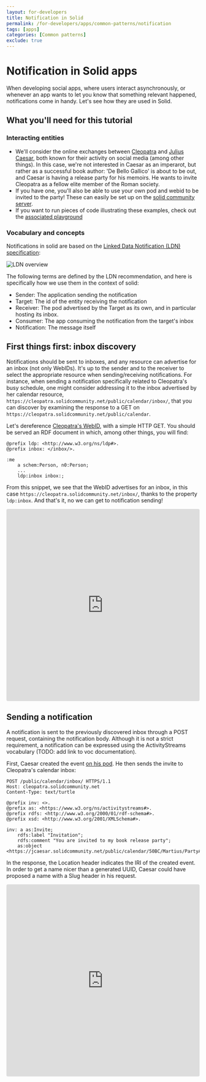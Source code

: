```yaml
---
layout: for-developers
title: Notification in Solid
permalink: /for-developers/apps/common-patterns/notification
tags: [apps]
categories: [Common patterns]
exclude: true
---
```


# Notification in Solid apps

When developing social apps, where users interact asynchronously, or whenever an app wants to let you know that something relevant happened, notifications come in handy. Let's see how they are used in Solid.

## What you'll need for this tutorial

### Interacting entities

- We'll consider the online exchanges between [Cleopatra](https://cleopatra.solidcommunity.net) and [Julius Caesar](https://jcaesar.solidcommunity.net), both known for their activity on social media (among other things). In this case, we're not interested in Caesar as an imperarot, but rather as a successful book author: 'De Bello Gallico' is about to be out, and Caesar is having a release party for his memoirs. He wants to invite Cleopatra as a fellow elite member of the Roman society.
- If you have one, you'll also be able to use your own pod and webid to be invited to the party! These can easily be set up on the [solid community server](https://solidcommunity.net/).
- If you want to run pieces of code illustrating these examples, check out the [associated playground](https://tech.io/playgrounds/51181/common-patterns-with-solid)

### Vocabulary and concepts

Notifications in solid are based on the [Linked Data Notification (LDN) specification](https://www.w3.org/TR/ldn/):

![LDN overview](https://www.w3.org/TR/ldn/linked-data-notifications-overview.svg)

The following terms are defined by the LDN recommendation, and here is specifically how we use them in the context of solid:
- Sender: The application sending the notification
- Target: The id of the entity receiving the notification
- Receiver: The pod advertised by the Target as its own, and in particular hosting its inbox.
- Consumer: The app consuming the notification from the target's inbox
- Notification: The message itself

## First things first: inbox discovery

Notifications should be sent to inboxes, and any resource can advertise for an inbox (not only WebIDs). It's up to the sender and to the receiver to select the appropriate resource when sending/receiving notifications. For instance, when sending a notification specifically related to Cleopatra's busy schedule, one might consider addressing it to the inbox advertised by her calendar resource, `https://cleopatra.solidcommunity.net/public/calendar/inbox/`, that you can discover by examining the response to a GET on `https://cleopatra.solidcommunity.net/public/calendar`.

Let's dereference [Cleopatra's WebID](https://cleopatra.solidcommunity.net/profile/card#me), with a simple HTTP GET. You should be served an RDF document in which, among other things, you will find:
```turtle
@prefix ldp: <http://www.w3.org/ns/ldp#>.
@prefix inbox: </inbox/>.

:me
    a schem:Person, n0:Person;
    ...
    ldp:inbox inbox:;
```

From this snippet, we see that the WebID advertises for an inbox, in this case `https://cleopatra.solidcommunity.net/inbox/`, thanks to the property `ldp:inbox`. And that's it, no we can get to notification sending!

<iframe
     src="https://codesandbox.io/embed/discover-inbox-cf6gs?fontsize=14"
     style="width:100%; height:500px; border:0; border-radius: 4px; overflow:hidden;"
     title="discover-inbox"
     allow="geolocation; microphone; camera; midi; vr; accelerometer; gyroscope; payment; ambient-light-sensor; encrypted-media; usb"
     sandbox="allow-modals allow-forms allow-popups allow-scripts allow-same-origin"
   ></iframe>

## Sending a notification

A notification is sent to the previously discovered inbox through a POST request, containing the notification body. Although it is not a strict requirement, a notification can be expressed using the ActivityStreams vocabulary (TODO: add link to voc documentation).

First, Caesar created the event [on his pod](https://jcaesar.solidcommunity.net/public/calendar/50BC/Martius/PartyAtCaesarPalace.ttl). He then sends the invite to Cleopatra's calendar inbox:
```turtle
POST /public/calendar/inbox/ HTTPS/1.1
Host: cleopatra.solidcommunity.net
Content-Type: text/turtle

@prefix inv: <>.
@prefix as: <https://www.w3.org/ns/activitystreams#>.
@prefix rdfs: <http://www.w3.org/2000/01/rdf-schema#>.
@prefix xsd: <http://www.w3.org/2001/XMLSchema#>.

inv: a as:Invite;
    rdfs:label "Invitation";
    rdfs:comment "You are invited to my book release party";
    as:object <https://jcaesar.solidcommunity.net/public/calendar/50BC/Martius/PartyAtCaesarPalace.ttl>.
```

In the response, the Location header indicates the IRI of the created event. In order to get a name nicer than a generated UUID, Caesar could have proposed a name with a Slug header in his request.

<iframe
     src="https://codesandbox.io/embed/busy-rain-fkcyg?fontsize=14"
     style="width:100%; height:500px; border:0; border-radius: 4px; overflow:hidden;"
     title="send-notification"
     allow="geolocation; microphone; camera; midi; vr; accelerometer; gyroscope; payment; ambient-light-sensor; encrypted-media; usb"
     sandbox="allow-modals allow-forms allow-popups allow-scripts allow-same-origin"
   ></iframe>
